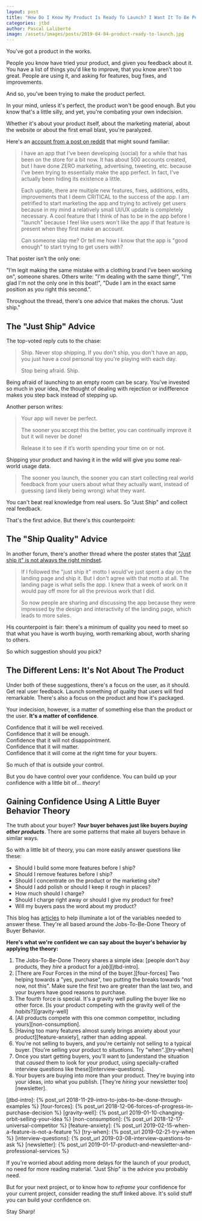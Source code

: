 ```yaml
---
layout: post
title: "How Do I Know My Product Is Ready To Launch? I Want It To Be Perfect!"
categories: jtbd
author: Pascal Laliberté
image: /assets/images/posts/2019-04-04-product-ready-to-launch.jpg
---
```


You've got a product in the works.

People you know have tried your product, and given you feedback about it. You have a list of things you'd like to improve, that you know aren't too great. People are using it, and asking for features, bug fixes, and improvements.

And so, you've been trying to make the product perfect.

In your mind, unless it's perfect, the product won't be good enough. But you know that's a little silly, and yet, you're combating your own indecision.

Whether it's about your product itself, about the marketing material, about the website or about the first email blast, you're paralyzed.

Here's an [account from a post on reddit][thread] that might sound familiar:

[thread]: https://www.reddit.com/r/Entrepreneur/comments/9j3l4w/having_a_really_really_hard_time_with_telling/

> I have an app that I've been developing (social) for a while that has been on the store for a bit now. It has about 500 accounts created, but I have done ZERO marketing, advertising, tweeting, etc. because I've been trying to essentially make the app perfect. In fact, I've actually been hiding its existence a little.
> 
> Each update, there are multiple new features, fixes, additions, edits, improvements that I deem CRITICAL to the success of the app. I am petrified to start marketing the app and trying to actively get users because in my mind a relatively small UI/UX update is completely necessary. A cool feature that I think of has to be in the app before I "launch" because I feel like users won't like the app if that feature is present when they first make an account.
> 
> Can someone slap me? Or tell me how I know that the app is "good enough" to start trying to get users with?

That poster isn't the only one:

"I’m legit making the same mistake with a clothing brand I’ve been working on", someone shares. Others write: "I'm dealing with the same thing!", "I'm glad I'm not the only one in this boat!", "Dude I am in the exact same position as you right this second.".

Throughout the thread, there's one advice that makes the chorus. "Just ship."

## The "Just Ship" Advice

The top-voted reply cuts to the chase:

> Ship. Never stop shipping. If you don't ship, you don't have an app, you just have a cool personal toy you're playing with each day.
> 
> Stop being afraid. Ship.

Being afraid of launching to an empty room can be scary. You've invested so much in your idea, the thought of dealing with rejection or indifference makes you step back instead of stepping up.

Another person writes:

> Your app will never be perfect.
> 
> The sooner you accept this the better, you can continually improve it but it will never be done!
> 
> Release it to see if it’s worth spending your time on or not.

Shipping your product and having it in the wild will give you some real-world usage data.

> The sooner you launch, the sooner you can start collecting real world feedback from your users about what they actually want, instead of guessing (and likely being wrong) what they want.

You can't beat real knowledge from real users. So "Just Ship" and collect real feedback.

That's the first advice. But there's this counterpoint:

## The "Ship Quality" Advice

In another forum, there's another thread where the poster states that ["Just ship it" is not always the right mindset][thread-two].

[thread-two]: https://www.indiehackers.com/forum/just-ship-it-is-not-always-the-right-mindset-b71eda7696?commentId=-LRoJc_4grqZLHxQ0V1A

> If I followed the "just ship it" motto I would've just spent a day on the landing page and ship it. But I don't agree with that motto at all. The landing page is what sells the app. I knew that a week of work on it would pay off more for all the previous work that I did.
> 
> So now people are sharing and discussing the app because they were impressed by the design and interactivity of the landing page, which leads to more sales.

His counterpoint is fair: there's a minimum of quality you need to meet so that what you have is worth buying, worth remarking about, worth sharing to others.

So which suggestion should you pick?

## The Different Lens: It's Not About The Product

Under both of these suggestions, there's a focus on the user, as it should. Get real user feedback. Launch something of quality that users will find remarkable. There's also a focus on the product and how it's packaged.

Your indecision, however, is a matter of something else than the product or the user. **It's a matter of confidence**.

Confidence that it will be well received.  
Confidence that it will be enough.  
Confidence that it will not disappointment.  
Confidence that it will matter.  
Confidence that it will come at the right time for your buyers.

So much of that is outside your control.

But you do have control over your confidence. You can build up your confidence with a little bit of... _theory_!

## Gaining Confidence Using A Little Buyer Behavior Theory

The truth about your buyer? **_Your_ buyer behaves just like buyers _buying other products_**. There are some patterns that make all buyers behave in similar ways.

So with a little bit of theory, you can more easily answer questions like these:

* Should I build some more features before I ship?
* Should I remove features before I ship?
* Should I concentrate on the product or the marketing site?
* Should I add polish or should I keep it rough in places?
* How much should I charge?
* Should I charge right away or should I give my product for free?
* Will my buyers pass the word about my product?

This blog has [articles](/articles) to help illuminate a lot of the variables needed to answer these. They're all based around the Jobs-To-Be-Done Theory of Buyer Behavior.

**Here's what we're confident we can say about the buyer's behavior by applying the theory:**

1. The Jobs-To-Be-Done Theory shares a simple idea: [people don't _buy_ products, they _hire_ a product for a _job_][jtbd-intro].
2. [There are Four Forces in the mind of the buyer.][four-forces] Two helping towards a "yes, purchase", two putting the breaks towards "not now, not this". Make sure the first two are greater than the last two, and your buyers have good reasons to purchase.
3. The fourth force is special. It's a gravity well pulling the buyer like no other force. [Is your product competing with the gravity well of the _habits_?][gravity-well]
4. [All products compete with this one common competitor, including yours][non-consumption].
5. [Having too many features almost surely brings anxiety about your product][feature-anxiety], rather than adding appeal.
6. You're not selling to buyers, and you're certainly not selling to a typical buyer. [You're selling your product to _situations_. Try "when".][try-when]
7. Once you start getting buyers, you'll want to [understand the situation that _caused_ them to look for your product, using specially-crafted interview questions like these][interview-questions].
8. Your buyers are buying into more than your product. They're buying into your ideas, into what you publish. [They're _hiring_ your newsletter too][newsletter].

[jtbd-intro]: {% post_url 2018-11-29-intro-to-jobs-to-be-done-through-examples %}
[four-forces]: {% post_url 2018-12-06-forces-of-progress-in-purchase-decision %}
[gravity-well]: {% post_url 2019-01-10-changing-orbit-selling-your-idea %}
[non-consumption]: {% post_url 2018-12-17-universal-competitor %}
[feature-anxiety]: {% post_url 2019-02-15-when-a-feature-is-not-a-feature %}
[try-when]: {% post_url 2019-02-21-try-when %}
[interview-questions]: {% post_url 2019-03-08-interview-questions-to-ask %}
[newsletter]: {% post_url 2019-01-17-product-and-newsletter-and-professional-services %}

If you're worried about adding more delays for the launch of your product, no need for more reading material. "Just Ship" is the advice you probably need.

But for your next project, or to know how to _reframe_ your confidence for your current project, consider reading the stuff linked above. It's solid stuff you can build your confidence on.

Stay Sharp!
